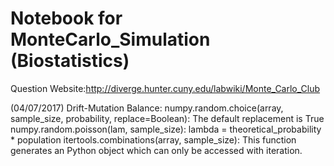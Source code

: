 # Notebook for MonteCarlo_Simulation (Biostatistics)

Question Website:http://diverge.hunter.cuny.edu/labwiki/Monte_Carlo_Club

(04/07/2017) Drift-Mutation Balance:
numpy.random.choice(array, sample_size, probability, replace=Boolean):   The default replacement is True
numpy.random.poisson(lam, sample_size): lambda = theoretical_probability * population
itertools.combinations(array, sample_size):     This function generates an Python object which can only be accessed with iteration.
